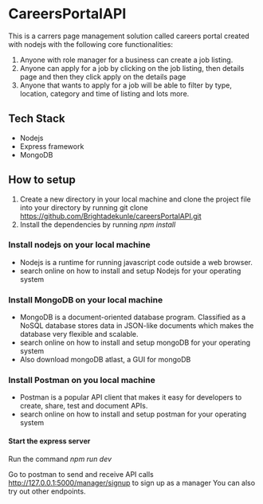 # **CareersPortalAPI**

This is a carrers page management solution called careers portal created with nodejs with the following core functionalities:

1. Anyone with role manager for a business can create a job listing.
2. Anyone can apply for a job by clicking on the job listing, then details page and then they click apply on the details page
3. Anyone that wants to apply for a job will be able to filter by type, location, category and time of listing and lots more.

## **Tech Stack**
* Nodejs
* Express framework
* MongoDB

## **How to setup**
1. Create a new directory in your local machine and clone the project file into your directory by running 
git clone https://github.com/Brightadekunle/careersPortalAPI.git
2. Install the dependencies by running _npm install_

### Install nodejs on your local machine
* Nodejs is a runtime for running javascript code outside a web browser. 
* search online on how to install and setup Nodejs for your operating system

### Install MongoDB on your local machine
* MongoDB is a document-oriented database program. Classified as a NoSQL database stores data in JSON-like documents which makes the database very flexible and scalable.
* search online on how to install and setup mongoDB for your operating system
* Also download mongoDB atlast, a GUI for mongoDB


### Install Postman on you local machine
* Postman is a popular API client that makes it easy for developers to create, share, test and document APIs.
* search online on how to install and setup postman for your operating system

#### Start the express server
Run the command _npm run dev_

Go to postman to send and receive API calls 
http://127.0.0.1:5000/manager/signup to sign up as a manager
You can also try out other endpoints.

